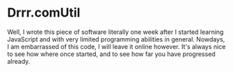 # Drrr.comUtil

Well, I wrote this piece of software literally one week after I started learning JavaScript and with very limited programming abilities in general.
Nowdays, I am embarrassed of this code, I will leave it online however. 
It's always nice to see how where once started, and to see how far you have progressed already.
